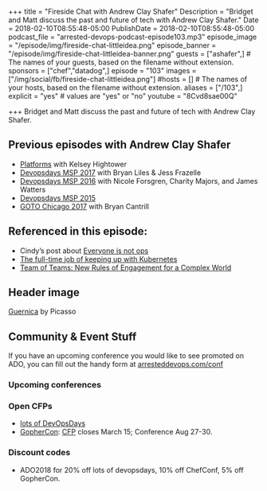 +++
title = "Fireside Chat with Andrew Clay Shafer"
Description = "Bridget and Matt discuss the past and future of tech with Andrew Clay Shafer."
Date = 2018-02-10T08:55:48-05:00
PublishDate = 2018-02-10T08:55:48-05:00
podcast_file = "arrested-devops-podcast-episode103.mp3"
episode_image = "/episode/img/fireside-chat-littleidea.png"
episode_banner = "/episode/img/fireside-chat-littleidea-banner.png"
guests = ["ashafer",] # The names of your guests, based on the filename without extension.
sponsors = ["chef","datadog",]
episode = "103"
images = ["/img/social/fb/fireside-chat-littleidea.png"]
#hosts = [] # The names of your hosts, based on the filename without extension.
aliases = ["/103",]
explicit = "yes" # values are "yes" or "no"
youtube = "8Cvd8sae00Q"

+++
Bridget and Matt discuss the past and future of tech with Andrew Clay Shafer.

## Previous episodes with Andrew Clay Shafer
- [Platforms](https://www.arresteddevops.com/platforms/) with Kelsey Hightower
- [Devopsdays MSP 2017](https://arresteddevops.com/devopsdays-minneapolis-2017) with Bryan Liles & Jess Frazelle
- [Devopsdays MSP 2016](https://arresteddevops.com/devopsdays-minneapolis-2016) with Nicole Forsgren, Charity Majors, and James Watters
- [Devopsdays MSP 2015](https://arresteddevops.com/eating-sushi-with-andrew-clay-shafer)
- [GOTO Chicago 2017](https://arresteddevops.com/yelling-at-cloud) with Bryan Cantrill


## Referenced in this episode:

- Cindy’s post about [Everyone is not ops](https://medium.com/@copyconstruct/the-death-of-ops-is-greatly-exaggerated-ff3bd4a67f24)
- [The full-time job of keeping up with Kubernetes](https://gravitational.com/blog/kubernetes-release-cycle/)
- [Team of Teams: New Rules of Engagement for a Complex World](https://www.amazon.com/dp/B00KWG9OF4/)

## Header image

[Guernica](https://en.wikipedia.org/wiki/Guernica_(Picasso)) by Picasso

## Community & Event Stuff

If you have an upcoming conference you would like to see promoted on ADO, you can fill out the handy form at [arresteddevops.com/conf](https://arresteddevops.com/conf)

### Upcoming conferences

### Open CFPs

- [lots of DevOpsDays](https://devopsdays.org/speaking)
- [GopherCon](https://www.gophercon.com/): [CFP](https://www.papercall.io/gophercon2018) closes March 15; Conference Aug 27-30.

### Discount codes
- ADO2018 for 20% off lots of devopsdays, 10% off ChefConf, 5% off GopherCon.
